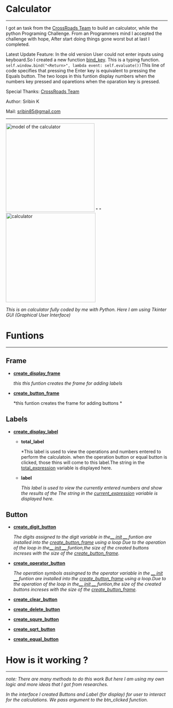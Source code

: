 # Calculator
---
I got an task from the [CrossRoads Team](https://www.youtube.com/@BrototypeMalayalam "title text!") to build an calculator, while the python Programing Challenge.
From an Programmers mind I accepted the challenge with hope, After start doing things gone worst but at last I completed.

Latest Update Feature:  In the old version User could not enter inputs using keyboard.So I created a new function  [bind_key](https://github.com/iamsribin/Calculator/blob/5effd7da9eb130dc85266e708bbfe9c8d5e2964e/calculator.py#L161). 
This is a typing function. `self.window.bind("<Return>", lambda event: self.evaluate())`This line of code specifies that pressing the Enter key is equivalent to pressing the Equals button.
The two loops in this funtion display numbers when the numbers key pressed and oparetions when the oparation key is pressed.

Special Thanks: [CrossRoads Team](https://www.youtube.com/@BrototypeMalayalam "title text!") 

Author: Sribin K

Mail: sribin85@gmail.com
___

<img width="276" alt="model of the calculator" src="https://user-images.githubusercontent.com/103424492/205878975-2aa55f66-49c3-461c-8511-84612490254e.png"> "   " <img width="279" alt="calculator" src="https://user-images.githubusercontent.com/103424492/205879343-7aa1ba3a-3e11-42ed-bb86-ec5e5d4b72bc.png">

*This is an calculator fully coded by me with Python. Here I am using Tkinter GUI (Graphical User Interface)*

# Funtions
---

## Frame

- [**create_display_frame**](https://github.com/iamsribin/Calculator/blob/098b0245daa1c87c04c7d4992634b63cee0c7170/calculator.py#L57)

     *this this funtion creates the frame for adding labels*
     
- [**create_button_frame**](https://github.com/iamsribin/Calculator/blob/098b0245daa1c87c04c7d4992634b63cee0c7170/calculator.py#L62)

    *this funtion creates the frame for adding buttons *
    
## Labels

- [**create_display_label**](https://github.com/iamsribin/Calculator/blob/098b0245daa1c87c04c7d4992634b63cee0c7170/calculator.py#L69)
    * **total_label**
     
        *This label is used to view the operations and numbers entered to perform the calculatoin. when the operation button or equal button is clicked,
         those thins will come to this label.The string in the [total_expression](https://github.com/iamsribin/Calculator/blob/098b0245daa1c87c04c7d4992634b63cee0c7170/calculator.py#L26) variable is displayed here.
       
    * **label**
     
        *This label is used to view the currently entered numbers and show the results of the The string in the [current_expression](calculation.https://github.com/iamsribin/Calculator/blob/098b0245daa1c87c04c7d4992634b63cee0c7170/calculator.py#L27) variable is displayed here.*
 ## Button
 
 - [**create_digit_button**](https://github.com/iamsribin/Calculator/blob/098b0245daa1c87c04c7d4992634b63cee0c7170/calculator.py#L80)
 
     *The digits assigned to the digit variable in the[__ init __ ](https://github.com/iamsribin/Calculator/blob/098b0245daa1c87c04c7d4992634b63cee0c7170/calculator.py#L18) funtion are installed 
     into the [create_button_frame](https://github.com/iamsribin/Calculator/blob/098b0245daa1c87c04c7d4992634b63cee0c7170/calculator.py#L69) using a loop Due to the operation of the loop in the[__ init __ ](https://github.com/iamsribin/Calculator/blob/098b0245daa1c87c04c7d4992634b63cee0c7170/calculator.py#L18) funtion,the size of the created buttons increses  with the  size of the [create_button_frame](https://github.com/iamsribin/Calculator/blob/098b0245daa1c87c04c7d4992634b63cee0c7170/calculator.py#L69).*
      
 - [**create_operator_button**](https://github.com/iamsribin/Calculator/blob/098b0245daa1c87c04c7d4992634b63cee0c7170/calculator.py#L92)
       
      *The operation symbols assingned to the operator variable in the  [__ init __ ](https://github.com/iamsribin/Calculator/blob/098b0245daa1c87c04c7d4992634b63cee0c7170/calculator.py#L18) funtion are installed into the [create_button_frame](https://github.com/iamsribin/Calculator/blob/098b0245daa1c87c04c7d4992634b63cee0c7170/calculator.py#L62) using a loop.Due to the operation of the loop in the[__ init __ ](https://github.com/iamsribin/Calculator/blob/098b0245daa1c87c04c7d4992634b63cee0c7170/calculator.py#L18) funtion,the size of the created buttons increses  with the 
      size of the [create_button_frame](https://github.com/iamsribin/Calculator/blob/098b0245daa1c87c04c7d4992634b63cee0c7170/calculator.py#L69).*
      
 - [**create_clear_button**](https://github.com/iamsribin/Calculator/blob/098b0245daa1c87c04c7d4992634b63cee0c7170/calculator.py#L101)
 - [**create_delete_button**](https://github.com/iamsribin/Calculator/blob/098b0245daa1c87c04c7d4992634b63cee0c7170/calculator.py#L106)
 - [**create_squre_button**](https://github.com/iamsribin/Calculator/blob/098b0245daa1c87c04c7d4992634b63cee0c7170/calculator.py#L116)
 - [**create_sqrt_button**](https://github.com/iamsribin/Calculator/blob/098b0245daa1c87c04c7d4992634b63cee0c7170/calculator.py#L121)
 - [**create_equal_button**](https://github.com/iamsribin/Calculator/blob/098b0245daa1c87c04c7d4992634b63cee0c7170/calculator.py#L111)

# How is it working ?
---
*note: There are many methods to do this work But here I am using my own logic and more ideas that I got from researches.*

*In the interface I created Buttons and Label (for display) for user to interact for the calculations. We pass argument to the btn_clicked function.*
